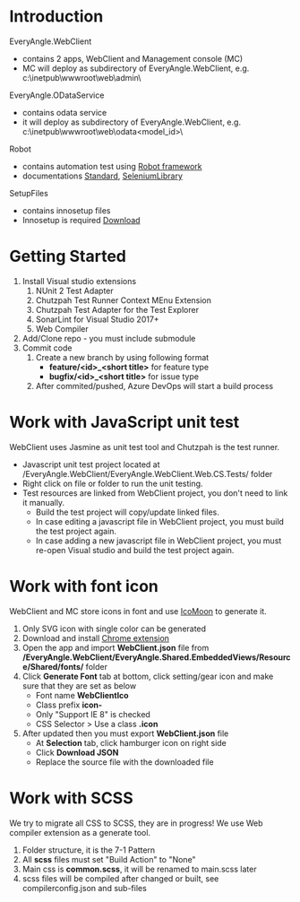 # Introduction 
EveryAngle.WebClient
- contains 2 apps, WebClient and Management console (MC)
- MC will deploy as subdirectory  of EveryAngle.WebClient, e.g. c:\inetpub\wwwroot\web\admin\

EveryAngle.ODataService
- contains odata service
- it will deploy as subdirectory of EveryAngle.WebClient, e.g. c:\inetpub\wwwroot\web\odata\<model_id>\

Robot
- contains automation test using [Robot framework](https://robotframework.org/)
- documentations [Standard](http://robotframework.org/robotframework/#built-in-tools), [SeleniumLibrary](http://robotframework.org/SeleniumLibrary/SeleniumLibrary.html)

SetupFiles
- contains innosetup files
- Innosetup is required [Download](http://files.jrsoftware.org/is/5/innosetup-5.6.1-unicode.exe)

# Getting Started
1.	Install Visual studio extensions
    1.  NUnit 2 Test Adapter
    2.  Chutzpah Test Runner Context MEnu Extension
    3.  Chutzpah Test Adapter for the Test Explorer
    4.  SonarLint for Visual Studio 2017+
    5.  Web Compiler
2.	Add/Clone repo - you must include submodule
3.	Commit code
    1.  Create a new branch by using following format
        - **feature/\<id>_\<short title>** for feature type
        - **bugfix/\<id>_\<short title>** for issue type
    2.  After commited/pushed, Azure DevOps will start a build process

# Work with JavaScript unit test
WebClient uses Jasmine as unit test tool and Chutzpah is the test runner.
- Javascript unit test project located at /EveryAngle.WebClient/EveryAngle.WebClient.Web.CS.Tests/ folder
- Right click on file or folder to run the unit testing.
- Test resources are linked from WebClient project, you don't need to link it manually.
  - Build the test project will copy/update linked files.
  - In case editing a javascript file in WebClient project, you must build the test project again.
  - In case adding a new javascript file in WebClient project, you must re-open Visual studio and build the test project again.

# Work with font icon
WebClient and MC store icons in font and use [IcoMoon](https://icomoon.io/) to generate it.
1. Only SVG icon with single color can be generated
2. Download and install [Chrome extension](https://chrome.google.com/webstore/detail/icomoon/kppingdhhalimbaehfmhldppemnmlcjd?hl=en)
3. Open the app and import **WebClient.json** file from **/EveryAngle.WebClient/EveryAngle.Shared.EmbeddedViews/Resource/Shared/fonts/** folder
4. Click **Generate Font** tab at bottom, click setting/gear icon and make sure that they are set as below
   -  Font name **WebClientIco**
   -  Class prefix **icon-**
   -  Only "Support IE 8" is checked
   -  CSS Selector > Use a class **.icon**
5. After updated then you must export **WebClient.json** file
   - At **Selection** tab, click hamburger icon on right side
   - Click **Download JSON**
   - Replace the source file with the downloaded file
   
# Work with SCSS
We try to migrate all CSS to SCSS, they are in progress!
We use Web compiler extension as a generate tool.
1. Folder structure, it is the 7-1 Pattern
2. All **scss** files must set "Build Action" to "None"
3. Main css is **common.scss**, it will be renamed to main.scss later
4. scss files will be compiled after changed or built, see compilerconfig.json and sub-files